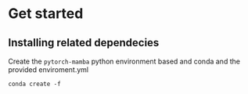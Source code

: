 # Get started


## Installing related dependecies
Create the `pytorch-mamba` python environment based and conda and the provided enviroment.yml
``` batch
conda create -f 

```